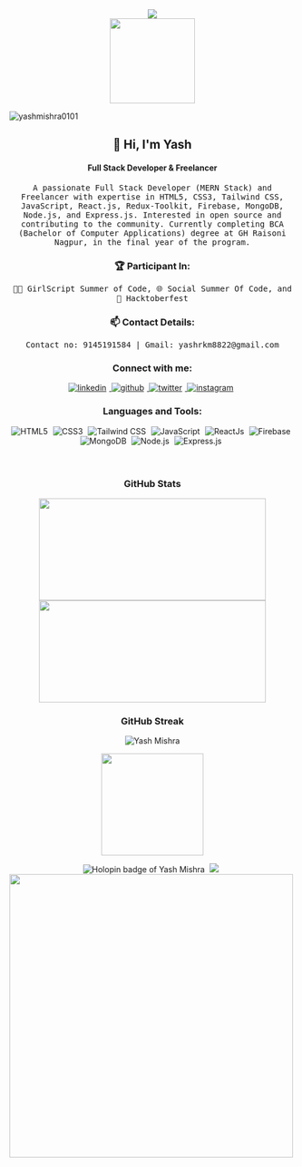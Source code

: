  <div align="center">
  <img src="https://readme-typing-svg.herokuapp.com?color=%236FDA44&size=32&center=true&vCenter=true&width=600&height=50&lines=Hi+👋,+I'm+Yash+Mishra;Full+Stack+Developer+From+India"/>
</div>

<div align="center">
  <img height="150" src="https://raw.githubusercontent.com/TheDudeThatCode/TheDudeThatCode/master/Assets/Developer.gif"/>
</div>

<p align="left"> 
  <img src="https://komarev.com/ghpvc/?username=yashmishra0101&label=Profile%20views&color=0e75b6&style=flat" alt="yashmishra0101" /> 
</p>

<div>
   <h2 align="center">👋 Hi, I'm Yash</h2>
   <h4 align="center">Full Stack Developer & Freelancer</h4>
</div>

<p align="center">
  <samp>A passionate Full Stack Developer (MERN Stack) and Freelancer with expertise in HTML5, CSS3, Tailwind CSS, JavaScript, React.js, Redux-Toolkit, Firebase, MongoDB, Node.js, and Express.js. Interested in open source and contributing to the community. Currently completing BCA (Bachelor of Computer Applications) degree at GH Raisoni Nagpur, in the final year of the program.</samp>
</p>


<h3 align="center">🏆 Participant In:</h3>
<p align="center">
  <samp>👩‍💻 GirlScript Summer of Code, 🌐 Social Summer Of Code, and 🎃 Hacktoberfest</samp>
</p>

<h3 align="center">📫 Contact Details:</h3>
<p align="center">
  <samp>Contact no: 9145191584 | Gmail: yashrkm8822@gmail.com</samp>
</p>

<div align="center">
  <h3>Connect with me:</h3>
  <a href="https://www.linkedin.com/in/yash-mishra-356280223" target="_blank">
    <img src="https://img.shields.io/badge/linkedin-%231E77B5.svg?&style=for-the-badge&logo=linkedin&logoColor=white" alt="linkedin" style="margin-right: 5px;" />
  </a>
  <a href="https://github.com/YashMishra0101" target="_blank">
    <img src="https://img.shields.io/badge/github-%2324292e.svg?&style=for-the-badge&logo=github&logoColor=white" alt="github" style="margin-right: 5px;" />
  </a>   
  <a href="https://twitter.com/YashRKMishra1?t=xad8RjWcodLC0uMjt9LM7A&s=09" target="_blank">
    <img src="https://img.shields.io/badge/twitter-%2300acee.svg?&style=for-the-badge&logo=twitter&logoColor=white" alt="twitter" style="margin-right: 5px;" />
  </a>
  <a href="https://www.instagram.com/yash_rk_mishra/" target="_blank">
    <img src="https://img.shields.io/badge/instagram-%23000000.svg?&style=for-the-badge&logo=instagram&logoColor=white" alt="instagram" style="margin-right: 5px;" />
  </a>  
</div>  

<h3 align="center">Languages and Tools:</h3>
<div align="center">
  <img alt="HTML5" src="https://img.shields.io/badge/html5-%23E34F26.svg?&style=for-the-badge&logo=html5&logoColor=white" style="margin-right: 5px;" />
  <img alt="CSS3" src="https://img.shields.io/badge/css3-%231572B6.svg?&style=for-the-badge&logo=css3&logoColor=white" style="margin-right: 5px;" />
  <img alt="Tailwind CSS" src="https://img.shields.io/badge/tailwindcss-%23323330.svg?&style=for-the-badge&logo=tailwind-css&logoColor=%23F7DF1E" style="margin-right: 5px;" />
  <img alt="JavaScript" src="https://img.shields.io/badge/javascript-%23323330.svg?&style=for-the-badge&logo=javascript&logoColor=%23F7DF1E" style="margin-right: 5px;" />
  <img alt="ReactJs" src="https://img.shields.io/badge/React-20232A?style=for-the-badge&logo=react&logoColor=61DAFB" style="margin-right: 5px;" />
  <img alt="Firebase" src="https://img.shields.io/badge/firebase-ffca28?style=for-the-badge&logo=firebase&logoColor=black" style="margin-right: 5px;" />
  <img alt="MongoDB" src="https://img.shields.io/badge/MongoDB-47A248?style=for-the-badge&logo=mongodb&logoColor=white" style="margin-right: 5px;" />
  <img alt="Node.js" src="https://img.shields.io/badge/Node.js-43853D?style=for-the-badge&logo=node.js&logoColor=white" style="margin-right: 5px;" />
  <img alt="Express.js" src="https://img.shields.io/badge/Express.js-404D59?style=for-the-badge" style="margin-right: 5px;" />
</div>

<br>
<br>

<h3 align="center">GitHub Stats</h3>

<div align="center">
  <a href="https://github.com/YashMishra0101">
    <img height="180em" width="400em" src="https://github-readme-stats-eight-theta.vercel.app/api?username=yashmishra0101&show_icons=true&theme=algolia&include_all_commits=true&count_private=true"/>
    <img height="180em" width="400em" src="https://github-readme-stats-eight-theta.vercel.app/api/top-langs/?username=yashmishra0101&layout=compact&langs_count=8&theme=algolia"/>
  </a>
</div> 

<h3 align="center">GitHub Streak</h3>

<div align="center">
  <img align="center" src="https://github-readme-streak-stats.herokuapp.com/?user=yashmishra0101&stroke=facc15&background=000000&ring=22c55e&fire=22c55e&currStreakNum=facc15&currStreakLabel=22c55e&sideNums=facc15&sideLabels=facc15&dates=facc15&hide_border=true"  alt="Yash Mishra"/>
</div>

<p align="center">
  <img align="center" src="http://github-profile-summary-cards.vercel.app/api/cards/profile-details?username=yashmishra0101&theme=2077" height="180em" />
</p>

<div align="center">
  <img src="https://holopin.me/yashmishra0101?user=https://holopin.io/@yashmishra0101" alt="Holopin badge of Yash Mishra" style="margin-right: 5px;" />
  <img src="https://media.licdn.com/dms/image/D5622AQHKLZpzfxqfSg/feedshare-shrink_800/0/1684676363221?e=1711584000&amp;v=beta&amp;t=7pZQCcoFJPFvlmiUWYDNz7GOxXvyu_FN8lhBz2pNtYc" style="margin-right: 5px;" />
  <img width="500em" src="https://media.licdn.com/dms/image/D5622AQE8RVBQnoGi4Q/feedshare-shrink_1280/0/1684674716032?e=1711584000&amp;v=beta&amp;t=aLSuibk6DCdSdm29gqfY92wxwT67zjQeF7EpiCuCmg0" style="margin-right: 5px;" />
</div>
